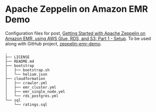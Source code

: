 # Apache Zeppelin on Amazon EMR Demo

Configuration files for post, [Getting Started with Apache Zeppelin on Amazon EMR, using AWS Glue, RDS, and S3: Part 1 - Setup](http://programmaticponderings.com/). To be used along with GitHub project, [zeppelin-emr-demo](https://github.com/garystafford/zeppelin-emr-demo).

```text
.
├── LICENSE
├── README.md
├── bootstrap
│   ├── bootstrap.sh
│   └── helium.json
├── cloudformation
│   ├── crawler.yml
│   ├── emr_cluster.yml
│   ├── emr_single_node.yml
│   └── rds_postgres.yml
└── sql
    └── ratings.sql
```
